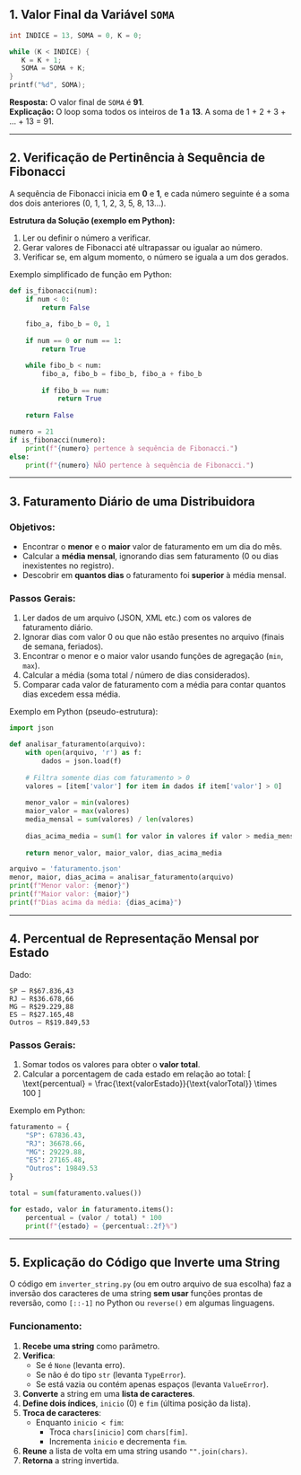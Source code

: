 ## 1. Valor Final da Variável `SOMA`

```c
int INDICE = 13, SOMA = 0, K = 0;

while (K < INDICE) {
   K = K + 1;
   SOMA = SOMA + K;
}
printf("%d", SOMA);
```

**Resposta:** O valor final de `SOMA` é **91**.  
**Explicação:** O loop soma todos os inteiros de **1** a **13**. A soma de 1 + 2 + 3 + ... + 13 = 91.

---

## 2. Verificação de Pertinência à Sequência de Fibonacci

A sequência de Fibonacci inicia em **0** e **1**, e cada número seguinte é a soma dos dois anteriores (0, 1, 1, 2, 3, 5, 8, 13...).

**Estrutura da Solução (exemplo em Python):**
1. Ler ou definir o número a verificar.
2. Gerar valores de Fibonacci até ultrapassar ou igualar ao número.
3. Verificar se, em algum momento, o número se iguala a um dos gerados.

Exemplo simplificado de função em Python:

```python
def is_fibonacci(num):
    if num < 0:
        return False
    
    fibo_a, fibo_b = 0, 1
    
    if num == 0 or num == 1:
        return True

    while fibo_b < num:
        fibo_a, fibo_b = fibo_b, fibo_a + fibo_b
        
        if fibo_b == num:
            return True
    
    return False

numero = 21
if is_fibonacci(numero):
    print(f"{numero} pertence à sequência de Fibonacci.")
else:
    print(f"{numero} NÃO pertence à sequência de Fibonacci.")
```

---

## 3. Faturamento Diário de uma Distribuidora

### Objetivos:
- Encontrar o **menor** e o **maior** valor de faturamento em um dia do mês.
- Calcular a **média mensal**, ignorando dias sem faturamento (0 ou dias inexistentes no registro).
- Descobrir em **quantos dias** o faturamento foi **superior** à média mensal.

### Passos Gerais:
1. Ler dados de um arquivo (JSON, XML etc.) com os valores de faturamento diário.
2. Ignorar dias com valor 0 ou que não estão presentes no arquivo (finais de semana, feriados).
3. Encontrar o menor e o maior valor usando funções de agregação (`min`, `max`).
4. Calcular a média (soma total / número de dias considerados).
5. Comparar cada valor de faturamento com a média para contar quantos dias excedem essa média.

Exemplo em Python (pseudo-estrutura):
```python
import json

def analisar_faturamento(arquivo):
    with open(arquivo, 'r') as f:
        dados = json.load(f)
    
    # Filtra somente dias com faturamento > 0
    valores = [item['valor'] for item in dados if item['valor'] > 0]
    
    menor_valor = min(valores)
    maior_valor = max(valores)
    media_mensal = sum(valores) / len(valores)
    
    dias_acima_media = sum(1 for valor in valores if valor > media_mensal)
    
    return menor_valor, maior_valor, dias_acima_media

arquivo = 'faturamento.json'
menor, maior, dias_acima = analisar_faturamento(arquivo)
print(f"Menor valor: {menor}")
print(f"Maior valor: {maior}")
print(f"Dias acima da média: {dias_acima}")
```

---

## 4. Percentual de Representação Mensal por Estado

Dado:
```
SP – R$67.836,43
RJ – R$36.678,66
MG – R$29.229,88
ES – R$27.165,48
Outros – R$19.849,53
```

### Passos Gerais:
1. Somar todos os valores para obter o **valor total**.
2. Calcular a porcentagem de cada estado em relação ao total:
   \[
   \text{percentual} = \frac{\text{valorEstado}}{\text{valorTotal}} \times 100
   \]

Exemplo em Python:
```python
faturamento = {
    "SP": 67836.43,
    "RJ": 36678.66,
    "MG": 29229.88,
    "ES": 27165.48,
    "Outros": 19849.53
}

total = sum(faturamento.values())

for estado, valor in faturamento.items():
    percentual = (valor / total) * 100
    print(f"{estado} = {percentual:.2f}%")
```

---

## 5. Explicação do Código que Inverte uma String

O código em `inverter_string.py` (ou em outro arquivo de sua escolha) faz a inversão dos caracteres de uma string **sem usar** funções prontas de reversão, como `[::-1]` no Python ou `reverse()` em algumas linguagens.

### Funcionamento:

1. **Recebe uma string** como parâmetro.
2. **Verifica**:
   - Se é `None` (levanta erro).
   - Se não é do tipo `str` (levanta `TypeError`).
   - Se está vazia ou contém apenas espaços (levanta `ValueError`).
3. **Converte** a string em uma **lista de caracteres**.
4. **Define dois índices**, `inicio` (0) e `fim` (última posição da lista).
5. **Troca de caracteres**:
   - Enquanto `inicio < fim`:
     - Troca `chars[inicio]` com `chars[fim]`.
     - Incrementa `inicio` e decrementa `fim`.
6. **Reune** a lista de volta em uma string usando `"".join(chars)`.
7. **Retorna** a string invertida.

